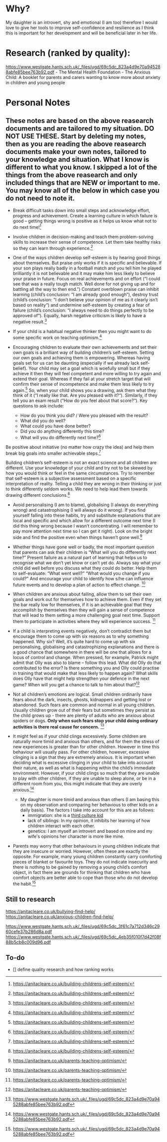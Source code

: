 # Why?
My daughter is an introvert, shy and emotional (I am too) therefore I would love to give her tools to improve self-confidence and resilience as I think this is important for her development and will be beneficial later in her life.
# Research (ranked by quality):
https://www.westgate.hants.sch.uk/_files/ugd/69c5dc_823a4d9e70a945288abfe85bee763b92.pdf - The Mental Health Foundation - The
Anxious Child: A booklet for parents and carers wanting to know more about anxiety in children and young people

# Personal Notes 
## These notes are based on the above reasearch documents and are tailored to my situation. DO NOT USE THESE. Start by deleting my notes, then as you are reading the above reasearch documents make your own notes, tailored to your knowledge and situation. What I know is different to what you know. I skipped a lot of the things from the above reasearch and only included things that are NEW or important to me. You may know all of the below in which case you do not need to note it.
* Break difficult tasks down into small steps and acknowledge effort, progress and achievement. Create a learning culture in which failure is good – getting things wrong is positive as it helps us know what not to do next time![^1]
* Involve children in decision-making and teach them problem-solving skills to increase their sense of competence. Let them take healthy risks so they can learn through experience.[^1]
* One of the ways children develop self-esteem is by hearing good things about themselves. But praise only works if it is specific and believable. If your son plays really badly in a football match and you tell him he played brilliantly it is not believable and it may make him less likely to believe your praise in future. Focus on real achievements and on effort (“I could see that was a really tough match. Well done for not giving up and for battling all the way to then end.”) Constant overblown praise can inhibit learning (child’s conclusion: “I am already good enough“), destroy trust (child’s conclusion: “I don’t believe your opinion of me as it clearly isn’t based on reality“) and undermine self-esteem by creating a fear of failure (child’s conclusion: “I always need to do things perfectly to be approved of“). Equally, harsh negative criticism is likely to have a negative result.[^1]
* If your child is a habitual negative thinker then you might want to do some specific work on teaching optimism.[^1]
* Encouraging children to evaluate their own achievements and set their own goals is a brilliant way of building children’s self-esteem. Setting our own goals and achieving them is empowering. Whereas having goals set for us can be daunting (especially if we already lack self-belief). Your child may set a goal which is woefully small but if they achieve it then they will feel competent and more willing to try again and extend their goal. Whereas if they fail at your stretch target that will confirm their sense of incompetence and make them less likely to try again.[^1]
So, when your child shows you a drawing, ask them what they think of it (“I really like that. Are you pleased with it?“). Similarly, if they tell you an exam result (“How do you feel about that score?“). Key questions to ask include:

    * How do you think you did? / Were you pleased with the result?
    * What did you do well?
    * What could you have done better?
    * Did you do anything differently this time?
    * What will you do differently next time?[^1]

Be positive about initiative (no matter how crazy the idea) and help them break big goals into smaller achievable steps.[^1]

Building children’s self-esteem is not an exact science and all children are different. Use your knowledge of your child and try not to be skewed by how you would think or feel in the same circumstances. Try to remember that self-esteem is a subjective assessment based on a specific interpretation of reality. Telling a child they are wrong in their thinking or just to think differently seldom works. We need to help lead them towards drawing different conclusions.[^1]
*  Avoid personalising (I am to blame), globalising (I always do everything wrong) and catastrophising (I will always do it wrong). If you find yourself falling into these habits, try and substitute explanations that are local and specific and which allow for a different outcome next time (I did this thing wrong because I wasn’t concentrating. I will remember to pay more attention next time so I can get it right). Look on the bright side and find the positive even when things haven’t gone well.[^2]
* Whether things have gone well or badly, the most important question that parents can ask their children is “What will you do differently next time?” Present failure as a natural part of learning that helps us to recognise what we don’t yet know or can’t yet do. Always say what your child did well before you discuss what they could do better. Help them to self-evaluate: “What went well?” “What would you change if you could?” And encourage your child to identify how s/he can influence future events and to develop a plan of action to effect change. [^2]
* When children are anxious about failing, allow them to set their own goals and work out for themselves how to achieve them. Even if they set the bar really low for themselves, if it is an achievable goal that they accomplish by themselves then they will gain a sense of competence that will lead to them setting a more challenging goal next time. Support them to participate in activities where they will experience success. [^2]
* If a child is interpreting events negatively, don’t contradict them but encourage them to come up with six reasons as to why something happened. Why six? Well, it’s quite hard to come up with six personalising, globalising and catastrophizing explanations and there is a good chance that somewhere in there will be one that allows for a locus of control and change. When pressed, for example, Patrick might admit that Olly was also to blame – follow this lead. What did Olly do that contributed to the error? Is there something you and Olly could practise in training that would make that less likely to happen again? What skills does Olly have that might help strengthen your defence in the next game? When will you get a chance to talk to him about that?[^2]
* Not all children’s emotions are logical. Small children ordinarily have fears about the dark, insects, ghosts, kidnappers and getting lost or abandoned. Such fears are common and normal in all young children. Usually children grow out of their fears but sometimes they persist as the child grows up - there are plenty of adults who are anxious about spiders or dogs. __Only when such fears stop your child doing
ordinary activities is there real cause for concern.__ [^3]
* It might feel as if your child clings excessively. Some children are naturally more timid and anxious than others, and for them the stress of new experiences is greater than for other children. However in time this behaviour will usually pass. For other children, however, excessive clinging is a sign that they are extremely anxious. It is important when deciding what is excessive clinging in your child to take into account their nature, as well as what is happening within the child’s immediate environment. However, if your child clings so much that they are unable to play with other children, if they are unable to sleep alone, or be in a different room from you, this might indicate that they are overly anxious.[^3] 

    - My daughter is more timid and anxious than others (I am basing this on my observation and comparing her behavious to other kids on a daily basis). The factors I take into account for this are as follows:
        - immigration: she is a [third culture kid](https://en.wikipedia.org/wiki/Third_culture_kid)
        - lack of siblings: In my opinion, it inhibits her learning of how children interact with each other.
        - genetics: I am myself an introvert and based on mine and my wife's opinions her character is more like mine.

* Parents may worry that other behaviours in young children indicate that they are insecure or worried. However, often these are exactly the opposite. For example, many young children constantly carry comforting pieces of blanket or favourite toys. They do not indicate insecurity and there is nothing to be gained by removing a young child’s comfort object, in fact there are grounds for thinking that children who have comfort objects are better able to cope than those who do not develop the habit.[^3]



## Still to research
[^1]: https://anitacleare.co.uk/building-childrens-self-esteem/
[^2]: https://anitacleare.co.uk/parents-teaching-optimism/
[^3]: https://www.westgate.hants.sch.uk/_files/ugd/69c5dc_823a4d9e70a945288abfe85bee763b92.pdf

https://anitacleare.co.uk/bullying-find-help/
https://anitacleare.co.uk/anxious-children-find-help/

https://www.westgate.hants.sch.uk/_files/ugd/69c5dc_3f61c7a712d346c2960cefe37b286d8a.pdf
https://www.westgate.hants.sch.uk/_files/ugd/69c5dc_4eb35f010f7d42f08f88b5cb8c009d96.pdf
## To-do
- [] define quality research and how ranking works